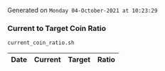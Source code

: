 Generated on `Monday 04-October-2021 at 10:23:29`

### Current to Target Coin Ratio
`current_coin_ratio.sh`

Date|Current|Target|Ratio
---|---|---|---
